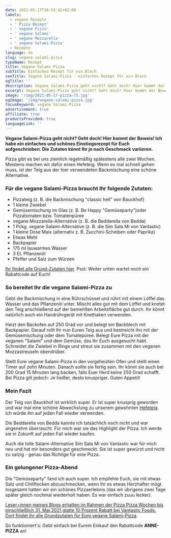 ```yaml
---
date: 2021-05-17T16:53:42+02:00
labels:
  - vegane Rezepte
  - ' Pizza Rezept'
  - ' vegane Pizza'
  - ' vegane Salami'
  - ' vegane Mozzarella'
  - ' vegane Salami-Pizza'
  - Rezepte
language: de
slug: vegane-salami-pizza
typeName: Rezept
title: Vegane Salami-Pizza
subTitle: Einfaches Rezept für ein Blech
seoTitle: Vegane Salami-Pizza - einfaches Rezept für ein Blech
ogTitle: ''
description: Vegane Salami-Pizza geht nicht? Geht doch! Hier kommt der Beweis! Ich habe ein einfaches und schönes Einstiegsrezept für Euch aufgeschrieben.
excerpt: Vegane Salami-Pizza geht nicht? Geht doch! Hier kommt der Beweis! Ich habe ein einfaches und schönes Einstiegsrezept für Euch aufgeschrieben. Die Zutaten könnt Ihr je nach Geschmack variieren.
image: '/img/2021-05-17-pizza-75.jpg'
ogImage: '/img/vegane-salami-pizza.jpg'
focusKeyword: vegane Salami-Pizza
advertisement: true
affiliate: true
productsProvided: true
languageLink: ''
---
```


**Vegane Salami-Pizza geht nicht? Geht doch! Hier kommt der Beweis! Ich habe ein einfaches und schönes Einstiegsrezept für Euch aufgeschrieben. Die Zutaten könnt Ihr je nach Geschmack variieren.**

Pizza gibt es bei uns ziemlich regelmäßig spätestens alle zwei Wochen. Meistens machen wir dafür einen Hefeteig. Wenn es mal schnell gehen muss, ist der Teig aus der hier verwendeten Backmischung eine schöne Alternative.

### Für die vegane Salami-Pizza braucht Ihr folgende Zutaten:

- Pizzateig (z. B. die Backmischung "classic hell" von Bauckhof)
- 1 kleine Zwiebel
- Gemüsemischung im Glas (z. B. Be Happy "Gemüseparty")oder Pizzatomaten bzw. Tomatenpüree
- vegane Mozzarella-Alternative (z. B. die Beddarella von Bedda)
- 1 Pckg. vegane Salami-Alternative (z. B. die Sim Sala Mi von Vantastic)
- 1 kleine Dose Mais (alternativ z. B. Zucchini-Scheiben oder Paprika)
- Etwas Mehl
- Backpapier
- 175 ml lauwarmes Wasser
- 3 EL Pflanzenöl
- Pfeffer und Salz zum Würzen

[Ihr findet alle Grund-Zutaten hier](https://www.awin1.com/cread.php?awinmid=15953&awinaffid=632580&ued=https%3A%2F%2Fserv.linkster.co%2Fr%2F9a5wSzDd). Psst: Weiter unten wartet noch ein Rabattcode auf Euch!

<Gallery name="vegane-salami-pizza-1" />

### So bereitet Ihr die vegane Salami-Pizza zu

Gebt die Backmischung in eine Rührschüssel und rührt mit einem Löffel das Wasser und das Pflanzenöl unter. Mischt alles gut mit dem Löffel und knetet den Teig anschließend auf der bemehlten Arbeitsfläche gut durch. Ihr könnt natürlich auch ein Handrührgerät mit Knethaken verwenden.

Heizt den Backofen auf 250 Grad vor und belegt ein Backblech mit Backpapier. Darauf rollt Ihr nun Euren Teig aus und bestreicht ihn mit der Gemüsemischung oder dem Tomatepüree. Belegt Eure Pizza mit der veganen "Salami" und dem Gemüse, das Ihr Euch ausgesucht habt. Schneidet die Zwiebel in Ringe und streut sie zusammen mit den veganen Mozzastreuseln obendrüber.

Stellt Eure vegane Salami-Pizza in den vorgeheizten Ofen und stellt einen Timer auf zehn Minuten. Danach sollte sie fertig sein. Ihr könnt sie auch bei 200 Grad 15 Minuten lang backen, falls Euer Herd keine 250 Grad schafft. Bei Pizza gilt jedoch: Je heißer, desto knuspriger. Guten Appetit!

### Mein Fazit

Der Teig von Bauckhof ist wirklich super. Er ist super knusprig geworden und war mal eine schöne Abwechslung zu unserem gewohnten [Hefeteig](http://cardamonchai.com/2021/01/hefe-ist-vegan/). Ich würde ihn auf jeden Fall wieder verwenden.

Die Beddarella von Bedda kannte ich tatsächlich noch nicht und war angenehm überrascht. Für mich war sie das Highlight der Pizza. Ich werde sie in Zukunft auf jeden Fall wieder kaufen.

Auch die tolle Salami-Alternative Sim Sala Mi von Vantastic war für mich neu und hat mir besonders gut geschmeckt. Sie ist super gewürzt und nicht zu salzig - genau das Richtige für eine Pizza.

### Ein gelungener Pizza-Abend

Die "Gemüseparty" fand ich auch super. Ich empfehle Euch, sie mit etwas Salz und Chiliflocken abzuschmecken, wenn Ihr es etwas Herzhafter mögt. Insgesamt hatten wir ein schönes Pizzaerlebnis (das wir übrigens zwei Tage später gleich nochmal wiederholt haben. Es war einfach zuuu lecker).

[Leser⋆innen meines Blogs erhalten im Rahmen der Pizza Pizza Wochen bis einschließlich 31. Mai 2021 glatte 10 Prozent Rabatt bei Vantastic Foods. Dort findet Ihr alle Grundzutaten für Eure vegane Salami-Pizza](https://www.awin1.com/cread.php?awinmid=15953&awinaffid=632580&ued=https%3A%2F%2Fserv.linkster.co%2Fr%2F9a5wSzDd).

So funktioniert's: Gebt einfach bei Eurem Einkauf den Rabattcode **ANNE-PIZZA** an!

<Gallery name="vegane-salami-pizza-2" />
